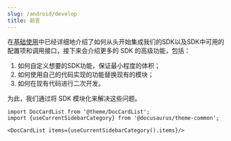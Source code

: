 ```yaml
---
slug: /android/develop
title: 前言
---
```


在[基础使用](/docs/android/base)中已经详细地介绍了如何从头开始集成我们的SDK以及SDK中可用的配置项和调用接口，接下来会介绍更多的 SDK 的高级功能，包括：
1.  如何自定义想要的SDK功能，保证最小程度的体积；
2.  如何使用自己的代码实现的功能替换现有的模块；
3.  如何在现有代码进行二次开发。

为此，我们通过将 SDK 模块化来解决这些问题。


```mdx-code-block
import DocCardList from '@theme/DocCardList';
import {useCurrentSidebarCategory} from '@docusaurus/theme-common';

<DocCardList items={useCurrentSidebarCategory().items}/>
```